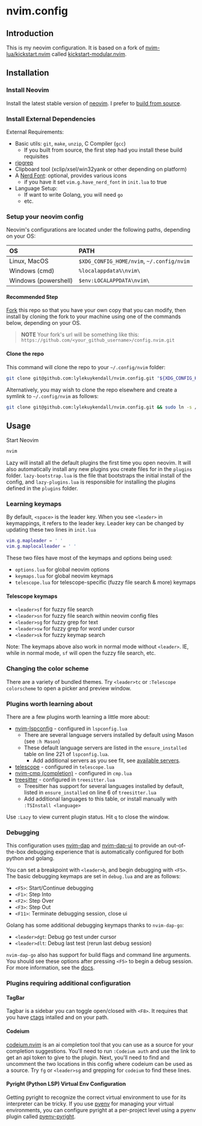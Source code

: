 # nvim.config

## Introduction

This is my neovim configuration. It is based on a fork of [nvim-lua/kickstart.nvim](https://github.com/nvim-lua/kickstart.nvim)
called [kickstart-modular.nvim](https://github.com/dam9000/kickstart-modular.nvim).

## Installation

### Install Neovim

Install the latest stable version of [neovim](https://github.com/neovim/neovim). I prefer to [build from source](https://github.com/neovim/neovim/blob/master/BUILD.md).

### Install External Dependencies

External Requirements:

- Basic utils: `git`, `make`, `unzip`, C Compiler (`gcc`)
  - If you built from source, the first step had you install these build requisites
- [ripgrep](https://github.com/BurntSushi/ripgrep#installation)
- Clipboard tool (xclip/xsel/win32yank or other depending on platform)
- A [Nerd Font](https://www.nerdfonts.com/): optional, provides various icons
  - if you have it set `vim.g.have_nerd_font` in `init.lua` to true
- Language Setup:
  - If want to write Golang, you will need `go`
  - etc.

### Setup your neovim config

Neovim's configurations are located under the following paths, depending on your OS:

| OS | PATH |
| :- | :--- |
| Linux, MacOS | `$XDG_CONFIG_HOME/nvim`, `~/.config/nvim` |
| Windows (cmd)| `%localappdata%\nvim\` |
| Windows (powershell)| `$env:LOCALAPPDATA\nvim\` |

#### Recommended Step

[Fork](https://docs.github.com/en/get-started/quickstart/fork-a-repo) this repo
so that you have your own copy that you can modify, then install by cloning the
fork to your machine using one of the commands below, depending on your OS.

> **NOTE**
> Your fork's url will be something like this:
> `https://github.com/<your_github_username>/config.nvim.git`

#### Clone the repo

This command will clone the repo to your `~/.config/nvim` folder:

```sh
git clone git@github.com:lylekuykendall/nvim.config.git "${XDG_CONFIG_HOME:-$HOME/.config}"/nvim
```

Alternatively, you may wish to clone the repo elsewhere and create a symlink to `~/.config/nvim` as follows:

```sh
git clone git@github.com:lylekuykendall/nvim.config.git && sudo ln -s /path/to/cloned/repo ~/.config/nvim
```

## Usage

Start Neovim

```sh
nvim
```

Lazy will install all the default plugins the first time you open neovim. It will also automatically
install any new plugins you create files for in the `plugins` folder. `lazy-bootstrap.lua` is
the file that bootstraps the initial install of the config, and `lazy-plugins.lua` is
responsible for installing the plugins defined in the `plugins` folder.

### Learning keymaps

By default, `<space>` is the leader key. When you see `<leader>` in keymappings, it refers to the leader key.
Leader key can be changed by updating these two lines in `init.lua`

```lua
vim.g.mapleader = ' '
vim.g.maplocalleader = ' '
```

These two files have most of the keymaps and options being used:

- `options.lua` for global neovim options
- `keymaps.lua` for global neovim keymaps
- `telescope.lua` for telescope-specific (fuzzy file search & more) keymaps

#### Telescope keymaps

- `<leader>sf` for fuzzy file search
- `<leader>sn` for fuzzy file search within neovim config files
- `<leader>sg` for fuzzy grep for text
- `<leader>sw` for fuzzy grep for word under cursor
- `<leader>sk` for fuzzy keymap search

Note: The keymaps above also work in normal mode without `<leader>`. IE, while in normal mode,
`sf` will open the fuzzy file search, etc.

### Changing the color scheme

There are a variety of bundled themes. Try `<leader>tc` or `:Telescope colorscheme` to 
open a picker and preview window.

### Plugins worth learning about

There are a few plugins worth learning a little more about:

- [nvim-lspconfig](https://github.com/neovim/nvim-lspconfig) - configured in `lspconfig.lua`
  - There are several language servers installed by default using Mason (see `:h Mason`)
  - These default language servers are listed in the `ensure_installed` table on line 221 of `lspconfig.lua`.
    - Add additional servers as you see fit, see [available servers](https://github.com/williamboman/mason-lspconfig.nvim?tab=readme-ov-file#available-lsp-servers).
- [telescope](https://github.com/nvim-telescope/telescope.nvim) - configured in `telescope.lua`
- [nvim-cmp (completion)](https://github.com/hrsh7th/nvim-cmp) - configured in `cmp.lua`
- [treesitter](https://github.com/nvim-treesitter/nvim-treesitter) - configured in `treesitter.lua`
  - Treesitter has support for several languages installed by default, listed in `ensure_installed` on line 6 of `treesitter.lua`
  - Add additional languages to this table, or install manually with `:TSInstall <language>`

Use `:Lazy` to view current plugin status. Hit `q` to close the window.

### Debugging

This configuration uses [nvim-dap](https://github.com/mfussenegger/nvim-dap) and
[nvim-dap-ui](https://github.com/rcarriga/nvim-dap-ui) to provide an out-of-the-box
debugging experience that is automatically configured for both python and golang.

You can set a breakpoint with `<leader>b`, and begin debugging with `<F5>`. The basic
debugging keymaps are set in `debug.lua` and are as follows:

- `<F5>`: Start/Continue debugging
- `<F1>`: Step Into
- `<F2>`: Step Over
- `<F3>`: Step Out
- `<F11>`: Terminate debugging session, close ui

Golang has some additional debugging keymaps thanks to `nvim-dap-go`:

- `<leader>dgt`: Debug go test under cursor
- `<leader>dlt`: Debug last test (rerun last debug session)

`nvim-dap-go` also has support for build flags and command line arguments. You should
see these options after pressing `<F5>` to begin a debug session. For more information,
see the [docs](https://github.com/leoluz/nvim-dap-go/blob/main/README.md#debugging-with-command-line-arguments).

### Plugins requiring additional configuration

#### TagBar

Tagbar is a sidebar you can toggle open/closed with `<F8>`. It requires that you 
have [ctags](https://github.com/universal-ctags/ctags?tab=readme-ov-file#how-to-build-and-install) 
intalled and on your path.

#### Codeium

[codeium.nvim](https://github.com/Exafunction/codeium.nvim) is an ai completion tool that you can use 
as a source for your completion suggestions. You'll need to run `:Codeium auth` and use the link to get an
api token to give to the plugin. Next, you'll need to find and uncomment the two locations in this config
where codeium can be used as a source. Try `fg` or `<leader>sg` and grepping for `codeium` to find these lines.

#### Pyright (Python LSP) Virtual Env Configuration

Getting pyright to recognize the correct virtual environment to use for its interpreter can be tricky.
If you use [pyenv](https://github.com/pyenv/pyenv) for managing your virtual environments, you can 
configure pyright at a per-project level using a pyenv plugin called 
[pyenv-pyright](https://github.com/alefpereira/pyenv-pyright).
